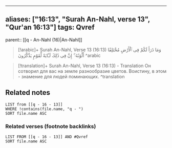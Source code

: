 
---
aliases: ["16:13", "Surah An-Nahl, verse 13", "Qur'an 16:13"]
tags: Qvref
---

parent:: [[q - An-Nahl (16)|An-Nahl]]

> [!arabic]+ Surah An-Nahl, Verse 13 (16:13)
> <span class="quran-arabic">وَمَا ذَرَأَ لَكُمْ فِى ٱلْأَرْضِ مُخْتَلِفًا أَلْوَٰنُهُۥٓ ۗ إِنَّ فِى ذَٰلِكَ لَـَٔايَةً لِّقَوْمٍ يَذَّكَّرُونَ</span>
^arabic

> [!translation]+ Surah An-Nahl, Verse 13 (16:13) - Translation
> Он сотворил для вас на земле разнообразие цветов. Воистину, в этом - знамение для людей поминающих.
^translation



## Related notes
```dataview
LIST from [[q - 16 - 13]]
WHERE !contains(file.name, "q - ")
SORT file.name ASC
```

### Related verses (footnote backlinks)
```dataview
LIST FROM [[q - 16 - 13]] AND #Qvref
SORT file.name ASC
```

